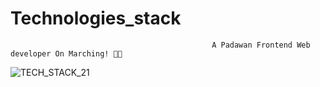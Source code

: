# Technologies_stack


                                                 A Padawan Frontend Web developer On Marching! 👩‍💻

![TECH_STACK_21](https://user-images.githubusercontent.com/70989528/126242176-822f1c4f-2e66-45b7-94b5-49f4c3f1920a.png)
 
